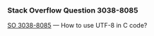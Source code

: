 ### Stack Overflow Question 3038-8085

[SO 3038-8085](https://stackoverflow.com/q/30388085) &mdash;
How to use UTF-8 in C code?
